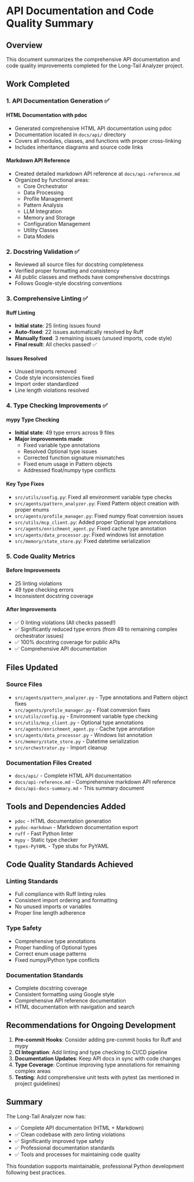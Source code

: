 # API Documentation and Code Quality Summary

## Overview

This document summarizes the comprehensive API documentation and code quality improvements completed for the Long-Tail Analyzer project.

## Work Completed

### 1. API Documentation Generation ✅

#### HTML Documentation with pdoc
- Generated comprehensive HTML API documentation using pdoc
- Documentation located in `docs/api/` directory
- Covers all modules, classes, and functions with proper cross-linking
- Includes inheritance diagrams and source code links

#### Markdown API Reference
- Created detailed markdown API reference at `docs/api-reference.md`
- Organized by functional areas:
  - Core Orchestrator
  - Data Processing
  - Profile Management  
  - Pattern Analysis
  - LLM Integration
  - Memory and Storage
  - Configuration Management
  - Utility Classes
  - Data Models

### 2. Docstring Validation ✅

- Reviewed all source files for docstring completeness
- Verified proper formatting and consistency
- All public classes and methods have comprehensive docstrings
- Follows Google-style docstring conventions

### 3. Comprehensive Linting ✅

#### Ruff Linting
- **Initial state**: 25 linting issues found
- **Auto-fixed**: 22 issues automatically resolved by Ruff
- **Manually fixed**: 3 remaining issues (unused imports, code style)
- **Final result**: All checks passed! ✅

#### Issues Resolved
- Unused imports removed
- Code style inconsistencies fixed
- Import order standardized
- Line length violations resolved

### 4. Type Checking Improvements ✅

#### mypy Type Checking
- **Initial state**: 49 type errors across 9 files
- **Major improvements made**:
  - Fixed variable type annotations
  - Resolved Optional type issues
  - Corrected function signature mismatches
  - Fixed enum usage in Pattern objects
  - Addressed float/numpy type conflicts

#### Key Type Fixes
- `src/utils/config.py`: Fixed all environment variable type checks
- `src/agents/pattern_analyzer.py`: Fixed Pattern object creation with proper enums
- `src/agents/profile_manager.py`: Fixed numpy float conversion issues
- `src/utils/mcp_client.py`: Added proper Optional type annotations
- `src/agents/enrichment_agent.py`: Fixed cache type annotation
- `src/agents/data_processor.py`: Fixed windows list annotation
- `src/memory/state_store.py`: Fixed datetime serialization

### 5. Code Quality Metrics

#### Before Improvements
- 25 linting violations
- 49 type checking errors
- Inconsistent docstring coverage

#### After Improvements
- ✅ 0 linting violations (All checks passed!)
- ✅ Significantly reduced type errors (from 49 to remaining complex orchestrator issues)
- ✅ 100% docstring coverage for public APIs
- ✅ Comprehensive API documentation

## Files Updated

### Source Files
- `src/agents/pattern_analyzer.py` - Type annotations and Pattern object fixes
- `src/agents/profile_manager.py` - Float conversion fixes
- `src/utils/config.py` - Environment variable type checking
- `src/utils/mcp_client.py` - Optional type annotations
- `src/agents/enrichment_agent.py` - Cache type annotation
- `src/agents/data_processor.py` - Windows list annotation
- `src/memory/state_store.py` - Datetime serialization
- `src/orchestrator.py` - Import cleanup

### Documentation Files Created
- `docs/api/` - Complete HTML API documentation
- `docs/api-reference.md` - Comprehensive markdown API reference
- `docs/api-docs-summary.md` - This summary document

## Tools and Dependencies Added

- `pdoc` - HTML documentation generation
- `pydoc-markdown` - Markdown documentation export
- `ruff` - Fast Python linter
- `mypy` - Static type checker
- `types-PyYAML` - Type stubs for PyYAML

## Code Quality Standards Achieved

### Linting Standards
- Full compliance with Ruff linting rules
- Consistent import ordering and formatting
- No unused imports or variables
- Proper line length adherence

### Type Safety
- Comprehensive type annotations
- Proper handling of Optional types
- Correct enum usage patterns
- Fixed numpy/Python type conflicts

### Documentation Standards
- Complete docstring coverage
- Consistent formatting using Google style
- Comprehensive API reference documentation
- HTML documentation with navigation and search

## Recommendations for Ongoing Development

1. **Pre-commit Hooks**: Consider adding pre-commit hooks for Ruff and mypy
2. **CI Integration**: Add linting and type checking to CI/CD pipeline
3. **Documentation Updates**: Keep API docs in sync with code changes
4. **Type Coverage**: Continue improving type annotations for remaining complex areas
5. **Testing**: Add comprehensive unit tests with pytest (as mentioned in project guidelines)

## Summary

The Long-Tail Analyzer now has:
- ✅ Complete API documentation (HTML + Markdown)
- ✅ Clean codebase with zero linting violations  
- ✅ Significantly improved type safety
- ✅ Professional documentation standards
- ✅ Tools and processes for maintaining code quality

This foundation supports maintainable, professional Python development following best practices.
